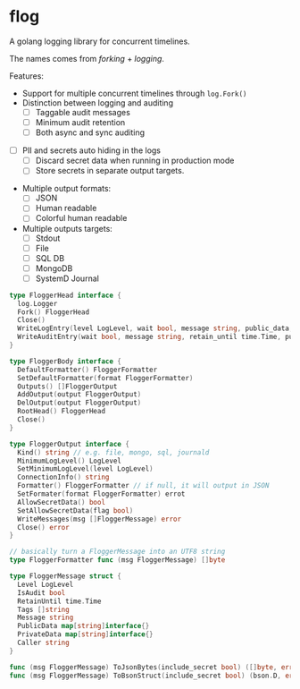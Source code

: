 # flog
A golang logging library for concurrent timelines.

The names comes from _forking_ + _logging_.

Features:

  * Support for multiple concurrent timelines through `log.Fork()`
  * Distinction between logging and auditing
    * [ ] Taggable audit messages
    * [ ] Minimum audit retention
    * [ ] Both async and sync auditing
  * [ ] PII and secrets auto hiding in the logs
    * [ ] Discard secret data when running in production mode
    * [ ] Store secrets in separate output targets.
  * Multiple output formats:
    * [ ] JSON
    * [ ] Human readable
    * [ ] Colorful human readable
  * Multiple outputs targets:
    * [ ] Stdout
    * [ ] File
    * [ ] SQL DB
    * [ ] MongoDB
    * [ ] SystemD Journal

```go
type FloggerHead interface {
  log.Logger
  Fork() FloggerHead
  Close()
  WriteLogEntry(level LogLevel, wait bool, message string, public_data, private_data map[string]interface{})
  WriteAuditEntry(wait bool, message string, retain_until time.Time, public_data, private_data map[string]interface{}, tags []string)
}

type FloggerBody interface {
  DefaultFormatter() FloggerFormatter
  SetDefaultFormatter(format FloggerFormatter)
  Outputs() []FloggerOutput
  AddOutput(output FloggerOutput)
  DelOutput(output FloggerOutput)
  RootHead() FloggerHead
  Close()
}

type FloggerOutput interface {
  Kind() string // e.g. file, mongo, sql, journald
  MinimumLogLevel() LogLevel
  SetMinimumLogLevel(level LogLevel)
  ConnectionInfo() string
  Formatter() FloggerFormatter // if null, it will output in JSON
  SetFormater(format FloggerFormatter) errot
  AllowSecretData() bool
  SetAllowSecretData(flag bool)
  WriteMessages(msg []FloggerMessage) error
  Close() error
}

// basically turn a FloggerMessage into an UTF8 string
type FloggerFormatter func (msg FloggerMessage) []byte

type FloggerMessage struct {
  Level LogLevel
  IsAudit bool
  RetainUntil time.Time
  Tags []string
  Message string
  PublicData map[string]interface{}
  PrivateData map[string]interface{}
  Caller string
}

func (msg FloggerMessage) ToJsonBytes(include_secret bool) ([]byte, error) {}
func (msg FloggerMessage) ToBsonStruct(include_secret bool) (bson.D, error) {}
```
